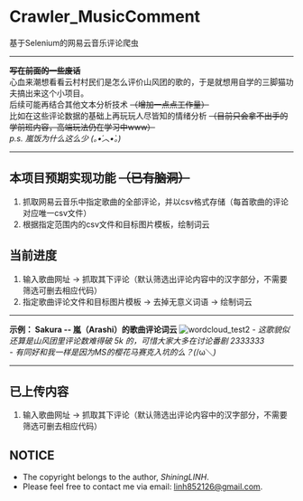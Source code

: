 # Crawler_MusicComment
基于Selenium的网易云音乐评论爬虫

- - -
~~**写在前面的一些废话**~~ <br />
心血来潮想看看云村村民们是怎么评价山风团的歌的，于是就想用自学的三脚猫功夫搞出来这个小项目。 <br />
后续可能再结合其他文本分析技术
~~（增加一点点工作量）~~ <br />
比如在这些评论数据的基础上再玩玩人尽皆知的情绪分析
~~（目前只会拿不出手的学前班内容，高端玩法仍在学习中www）~~ <br />
*p.s. 嵐饭为什么这么少 (｡•́︿•̀｡)*
- - -

## 本项目预期实现功能 ~~（已有脑洞）~~
1. 抓取网易云音乐中指定歌曲的全部评论，并以csv格式存储（每首歌曲的评论对应唯一csv文件）
2. 根据指定范围内的csv文件和目标图片模板，绘制词云

## 当前进度
1. 输入歌曲网址 → 抓取其下评论（默认筛选出评论内容中的汉字部分，不需要筛选可删去相应代码）
2. 指定歌曲评论文件和目标图片模板 → 去掉无意义词语 → 绘制词云

- - -
**示例： Sakura -- 嵐（Arashi）的歌曲评论词云**
![wordcloud_test2](https://user-images.githubusercontent.com/102664839/160834378-ab31f17c-c077-4cea-ad63-513ce997d901.png)
*- 这歌貌似还算是山风团里评论数难得破 5k 的，可惜大家大多在讨论番剧 2333333*  <br />
*- 有同好和我一样是因为MS的樱花马赛克入坑的么？(*/ω＼*)*
- - -

## 已上传内容
1. 输入歌曲网址 → 抓取其下评论（默认筛选出评论内容中的汉字部分，不需要筛选可删去相应代码）

## NOTICE
- The copyright belongs to the author, *ShiningLINH*.
- Please feel free to contact me via email: linh852126@gmail.com.
